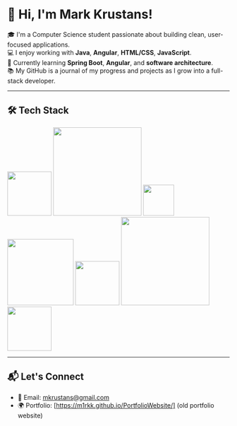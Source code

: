 # 👋 Hi, I'm Mark Krustans!

🎓 I'm a Computer Science student passionate about building clean, user-focused applications.  
💻 I enjoy working with **Java**, **Angular**, **HTML/CSS**, **JavaScript**.  
🌱 Currently learning **Spring Boot**, **Angular**, and **software architecture**.  
📚 My GitHub is a journal of my progress and projects as I grow into a full-stack developer.

---

## 🛠️ Tech Stack

<img src="https://github.com/user-attachments/assets/91dd5abd-b389-4bb5-afaa-28b9cf9a7073" width="100" height="100"/>
<img src="https://github.com/user-attachments/assets/8a28c635-e65a-4614-b40b-57f4d201ca25" width="200" height="200"/>
<img src="https://github.com/user-attachments/assets/5a740042-bb2f-4812-8cfc-827f20761863" width="70" height="70"/>
<img src="https://github.com/user-attachments/assets/61e68504-8642-40c3-953f-a026667c0e55" width="150" height="150"/>
<img src="https://github.com/user-attachments/assets/af1ce024-88fd-4c26-b426-c407a029842e" width="100" height="100"/>
<img src="https://github.com/user-attachments/assets/8107860c-ed2c-45db-a43e-bfb558ea180b" width="200" height="200"/>
<img src="https://github.com/user-attachments/assets/ac3890fa-d809-4efc-8aba-d50275062bc6" width="100" height="100"/>

---

## 📬 Let's Connect

- 📧 Email: mkrustans@gmail.com 
- 🌍 Portfolio: [https://m1rkk.github.io/PortfolioWebsite/] (old portfolio website)

